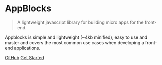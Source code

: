 # AppBlocks

> A lightweight javascript library for building micro apps for the front-end. 

Appblocks is simple and lightweight (~4kb minified), easy to use and master and covers the most common use cases 
when developing a front-end applications.

[GitHub](https://github.com/AGTGreg/AppBlocks.git)
[Get Started](README.md)